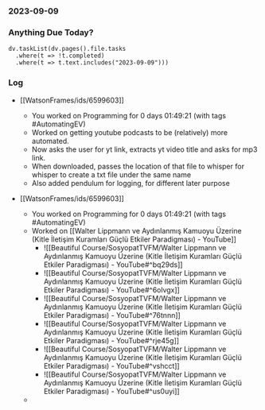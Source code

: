 ### 2023-09-09

### Anything Due Today?
```dataviewjs
dv.taskList(dv.pages().file.tasks 
  .where(t => !t.completed)
  .where(t => t.text.includes("2023-09-09")))
```
### Log

- [[WatsonFrames/ids/6599603]]
     - You worked on Programming for 0 days 01:49:21 (with tags #AutomatingEV) 
	 - Worked on getting youtube podcasts to be (relatively) more automated.
	 - Now asks the user for yt link, extracts yt video title and asks for mp3 link.
	 - When downloaded, passes the location of that file to whisper for whisper to create a txt file under the same name
	 - Also added pendulum for logging, for different later purpose

- [[WatsonFrames/ids/6599603]]
     - You worked on Programming for 0 days 01:49:21 (with tags #AutomatingEV) 
     - Worked on [[Walter Lippmann ve Aydınlanmış Kamuoyu Üzerine (Kitle İletişim Kuramları Güçlü Etkiler Paradigması) - YouTube]]
		- ![[Beautiful Course/SosyopatTVFM/Walter Lippmann ve Aydınlanmış Kamuoyu Üzerine (Kitle İletişim Kuramları Güçlü Etkiler Paradigması) - YouTube#^bq29ds]]
		- ![[Beautiful Course/SosyopatTVFM/Walter Lippmann ve Aydınlanmış Kamuoyu Üzerine (Kitle İletişim Kuramları Güçlü Etkiler Paradigması) - YouTube#^6olvgx]]
		- ![[Beautiful Course/SosyopatTVFM/Walter Lippmann ve Aydınlanmış Kamuoyu Üzerine (Kitle İletişim Kuramları Güçlü Etkiler Paradigması) - YouTube#^76tnnn]]
		- ![[Beautiful Course/SosyopatTVFM/Walter Lippmann ve Aydınlanmış Kamuoyu Üzerine (Kitle İletişim Kuramları Güçlü Etkiler Paradigması) - YouTube#^rje45g]]
		- ![[Beautiful Course/SosyopatTVFM/Walter Lippmann ve Aydınlanmış Kamuoyu Üzerine (Kitle İletişim Kuramları Güçlü Etkiler Paradigması) - YouTube#^vshcct]]
		- ![[Beautiful Course/SosyopatTVFM/Walter Lippmann ve Aydınlanmış Kamuoyu Üzerine (Kitle İletişim Kuramları Güçlü Etkiler Paradigması) - YouTube#^us0uyi]]
	- 